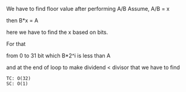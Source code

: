 We have to find floor value after performing A/B
Assume,
A/B = x

then B*x = A

here we have to find the x based on bits.

For that

from 0 to 31 bit which  B*2^i is less than A

and at the end of loop to make dividend < divisor that we have to find


    TC: O(32)
    SC: O(1)